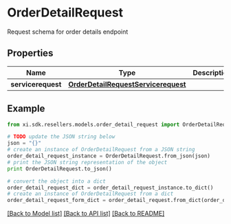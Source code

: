 # OrderDetailRequest

Request schema for order details endpoint

## Properties

Name | Type | Description | Notes
------------ | ------------- | ------------- | -------------
**servicerequest** | [**OrderDetailRequestServicerequest**](OrderDetailRequestServicerequest.md) |  | [optional] 

## Example

```python
from xi.sdk.resellers.models.order_detail_request import OrderDetailRequest

# TODO update the JSON string below
json = "{}"
# create an instance of OrderDetailRequest from a JSON string
order_detail_request_instance = OrderDetailRequest.from_json(json)
# print the JSON string representation of the object
print OrderDetailRequest.to_json()

# convert the object into a dict
order_detail_request_dict = order_detail_request_instance.to_dict()
# create an instance of OrderDetailRequest from a dict
order_detail_request_form_dict = order_detail_request.from_dict(order_detail_request_dict)
```
[[Back to Model list]](../README.md#documentation-for-models) [[Back to API list]](../README.md#documentation-for-api-endpoints) [[Back to README]](../README.md)


